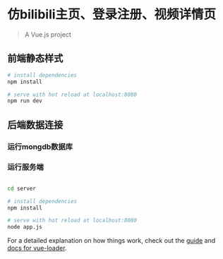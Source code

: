 # 仿bilibili主页、登录注册、视频详情页

> A Vue.js project

## 前端静态样式

``` bash
# install dependencies
npm install

# serve with hot reload at localhost:8080
npm run dev

```

## 后端数据连接

### 运行mongdb数据库

### 运行服务端

``` bash

cd server

# install dependencies
npm install

# serve with hot reload at localhost:8080
node app.js

```

For a detailed explanation on how things work, check out the [guide](http://vuejs-templates.github.io/webpack/) and [docs for vue-loader](http://vuejs.github.io/vue-loader).
